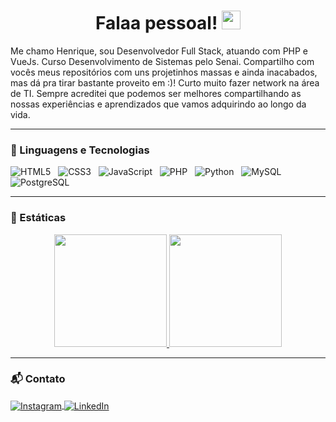 <h1 align="center">Falaa pessoal! <img src="https://raw.githubusercontent.com/kaueMarques/kaueMarques/master/hi.gif" width="30"></h1>

<p>
Me chamo Henrique, sou Desenvolvedor Full Stack, atuando com PHP e VueJs. Curso Desenvolvimento de Sistemas pelo Senai.  
Compartilho com vocês meus repositórios com uns projetinhos massas e ainda inacabados, mas dá pra tirar bastante proveito em :)!
Curto muito fazer network na área de TI. Sempre acreditei que podemos ser melhores compartilhando as nossas experiências e aprendizados que vamos adquirindo ao longo da vida.
</p>

---

### 🔧 Linguagens e Tecnologias

![HTML5](https://img.shields.io/badge/HTML5-E34F26?style=for-the-badge&logo=html5&logoColor=white) &nbsp;
![CSS3](https://img.shields.io/badge/CSS3-1572B6?style=for-the-badge&logo=css3&logoColor=white) &nbsp;
![JavaScript](https://img.shields.io/badge/JavaScript-323330?style=for-the-badge&logo=javascript&logoColor=F7DF1E) &nbsp;
![PHP](https://img.shields.io/badge/PHP-777BB4?style=for-the-badge&logo=php&logoColor=white) &nbsp;
![Python](https://img.shields.io/badge/Python-316192?style=for-the-badge&logo=python&logoColor=yellow) &nbsp;
![MySQL](https://img.shields.io/badge/MySQL-00000F?style=for-the-badge&logo=mysql&logoColor=white) &nbsp;
![PostgreSQL](https://img.shields.io/badge/PostgreSQL-316192?style=for-the-badge&logo=postgresql&logoColor=white) &nbsp;
<br>

---

### 📐 Estáticas

<p align="center">
<a href="https://github.com/henriquensco">

  <img height="180em" src="https://github-readme-stats-eight-theta.vercel.app/api?username=henriquensco&show_icons=true&theme=algolia&include_all_commits=true&count_private=true"/>

  <img height="180em" src="https://github-readme-stats-eight-theta.vercel.app/api/top-langs/?username=henriquensco&layout=compact&langs_count=8&theme=algolia"/>

</a>
</p>

---

### 📬 Contato

<p>

<a href="https://www.instagram.com/henrique.nsco/" target="_blank">
  <img align="center" src="https://img.shields.io/badge/Instagram-E4405F?style=for-the-badge&logo=instagram&logoColor=white" alt="Instagram"/>
</a>

<a href="https://www.linkedin.com/in/henriquensco/" target="_blank">
  <img align="center" src="https://img.shields.io/badge/LinkedIn-0077B5?style=for-the-badge&logo=linkedin&logoColor=white" alt="LinkedIn"/>
</a>
</p>
